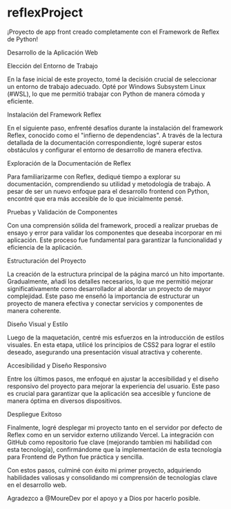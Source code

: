 # reflexProject
¡Proyecto de app front creado completamente con el Framework de Reflex de Python!



Desarrollo de la Aplicación Web


Elección del Entorno de Trabajo

En la fase inicial de este proyecto, tomé la decisión crucial de seleccionar un entorno de trabajo adecuado. Opté por Windows Subsystem Linux (#WSL), lo que me permitió trabajar con Python de manera cómoda y eficiente.

Instalación del Framework Reflex

En el siguiente paso, enfrenté desafíos durante la instalación del framework Reflex, conocido como el "infierno de dependencias". A través de la lectura detallada de la documentación correspondiente, logré superar estos obstáculos y configurar el entorno de desarrollo de manera efectiva.

Exploración de la Documentación de Reflex

Para familiarizarme con Reflex, dediqué tiempo a explorar su documentación, comprendiendo su utilidad y metodología de trabajo. A pesar de ser un nuevo enfoque para el desarrollo frontend con Python, encontré que era más accesible de lo que inicialmente pensé.

Pruebas y Validación de Componentes

Con una comprensión sólida del framework, procedí a realizar pruebas de ensayo y error para validar los componentes que deseaba incorporar en mi aplicación. Este proceso fue fundamental para garantizar la funcionalidad y eficiencia de la aplicación.

Estructuración del Proyecto

La creación de la estructura principal de la página marcó un hito importante. Gradualmente, añadí los detalles necesarios, lo que me permitió mejorar significativamente como desarrollador al abordar un proyecto de mayor complejidad. Este paso me enseñó la importancia de estructurar un proyecto de manera efectiva y conectar servicios y componentes de manera coherente.

Diseño Visual y Estilo

Luego de la maquetación, centré mis esfuerzos en la introducción de estilos visuales. En esta etapa, utilicé los principios de CSS2 para lograr el estilo deseado, asegurando una presentación visual atractiva y coherente.

Accesibilidad y Diseño Responsivo

Entre los últimos pasos, me enfoqué en ajustar la accesibilidad y el diseño responsivo del proyecto para mejorar la experiencia del usuario. Este paso es crucial para garantizar que la aplicación sea accesible y funcione de manera óptima en diversos dispositivos.

Despliegue Exitoso

Finalmente, logré desplegar mi proyecto tanto en el servidor por defecto de Reflex como en un servidor externo utilizando Vercel. La integración con GitHub como repositorio fue clave (mejorando tambien mi habilidad con esta tecnología), confirmándome que la implementación de esta tecnología para Frontend de Python fue práctica y sencilla.

Con estos pasos, culminé con éxito mi primer proyecto, adquiriendo habilidades valiosas y consolidando mi comprensión de tecnologías clave en el desarrollo web.



Agradezco a @MoureDev por el apoyo y a Dios por hacerlo posible.
